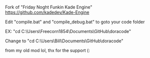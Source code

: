Fork of "Friday Noght Funkin Kade Engine" https://github.com/kadedev/Kade-Engine

Edit "compile.bat" and "compile_debug.bat" to goto your code folder

EX:
"cd C:\Users\Freecorn1854\Documents\GitHub\doracode"

Change to
"cd C:\Users\Bill\Documents\GitHub\doracode"

from my old mod lol, thx for the support (:
